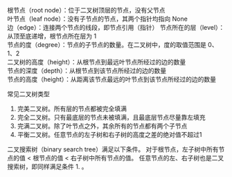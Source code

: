 根节点（root node）：位于二叉树顶层的节点，没有父节点  
叶节点（leaf node）：没有子节点的节点，其两个指针均指向 None  
边（edge）：连接两个节点的线段，即节点引用（指针）
节点所在的层（level）：从顶至底递增，根节点所在层为 1  
节点的度（degree）：节点的子节点的数量。在二叉树中，度的取值范围是 0、1、2    
二叉树的高度（height）：从根节点到最远叶节点所经过的边的数量  
节点的深度（depth）：从根节点到该节点所经过的边的数量  
节点的高度（height）：从距离该节点最远的叶节点到该节点所经过的边的数量

常见二叉树类型  
1. 完美二叉树。所有层的节点都被完全填满
2. 完全二叉树。只有最底层的节点未被填满，且最底层节点尽量靠左填充
3. 完满二叉树。除了叶节点之外，其余所有的节点都有两个子节点
4. 平衡二叉树。任意节点的左子树和右子树的高度之差的绝对值不超过1

二叉搜索树（binary search tree）满足以下条件。
对于根节点，左子树中所有节点的值 < 根节点的值 < 右子树中所有节点的值。
任意节点的左、右子树也是二叉搜索树，即同样满足条件 1. 。

